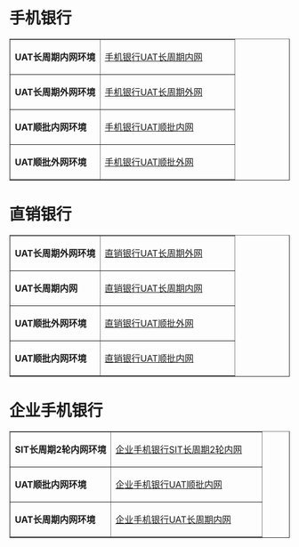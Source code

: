 <!-- ## 新核心安卓测试包-->
# 手机银行 
<table border="1">
   <tr>
    <td width="40%">
      <p><b>UAT长周期内网环境</b></p>
    </td>
    <td width="60">
      <a href="https://www.pgyer.com/d0c5428547a285693f13e2022c8a5853">手机银行UAT长周期内网</a>
    </td>
  </tr>
  <tr>
    <td width="40%">
      <p><b>UAT长周期外网环境</b></p>
    </td>
    <td width="60">
      <a href="https://www.pgyer.com/9bc4f4aabb9055b4ce1a1e2b5c8d23c7">手机银行UAT长周期外网</a>
    </td>
  </tr>
  <tr>
    <td width="40%">
      <p><b>UAT顺批内网环境</b></p>
    </td>
    <td width="60">
      <a href="https://www.pgyer.com/2ae5bbf2ac55aaa3415ec41d3f7cad6d">手机银行UAT顺批内网</a>
    </td>
  </tr>
  <tr>
    <td width="40%">
      <p><b>UAT顺批外网环境</b></p>
    </td>
    <td width="60">
      <a href="https://www.pgyer.com/77f65ac1376ce92fe4e10a0561964c80">手机银行UAT顺批外网</a>
    </td>
  </tr> 
 
</table>

# 直销银行
<table border="1">
   <tr>
    <td width="40%">
      <p><b>UAT长周期外网环境</b></p>
    </td>
    <td width="60">
      <a href="https://www.pgyer.com/1530408deb50dadb7b6b66453e46d116">直销银行UAT长周期外网</a>
    </td>
   </tr>
    
  <tr>
    <td width="40%">
      <p><b>UAT长周期内网</b></p>
    </td>
    <td width="60">
      <a href="https://www.pgyer.com/179508eb62a209e4309bcd9cab054d9d">直销银行UAT长周期内网</a>
    </td>
  </tr>
      
  <tr>
    <td width="40%">
      <p><b>UAT顺批外网环境</b></p>
    </td>
    <td width="60">
      <a href="https://www.pgyer.com/cd73b699cad413553847aca75962da75">直销银行UAT顺批外网</a>
    </td>
  </tr>
      
  <tr>
    <td width="40%">
      <p><b>UAT顺批内网环境</b></p>
    </td>
    <td width="60">
      <a href="https://www.pgyer.com/a34664fd398bf4f9618c8c494d9376d0">直销银行UAT顺批内网</a>
    </td>
  </tr>

</table>

# 企业手机银行
<table border="1">
    <tr>
    <td width="40%">
      <p><b>SIT长周期2轮内网环境</b></p>
    </td>
    <td width="60">
      <a href="https://www.pgyer.com/96c68f83ff444ca8487b3a046158fed9">企业手机银行SIT长周期2轮内网</a>
    </td>
  </tr>
  
  <tr>
    <td width="40%">
      <p><b>UAT顺批内网环境</b></p>
    </td>
    <td width="60">
      <a href="https://www.pgyer.com/0a12bd10cabb5dc1d379b26b44f0281b">企业手机银行UAT顺批内网</a>
    </td>
  </tr>
  
  <tr>
    <td width="40%">
      <p><b>UAT长周期内网环境</b></p>
    </td>
    <td width="60">
      <a href="https://www.pgyer.com/96c68f83ff444ca8487b3a046158fed9">企业手机银行UAT长周期内网</a>
    </td>
  </tr>
 
</table>

